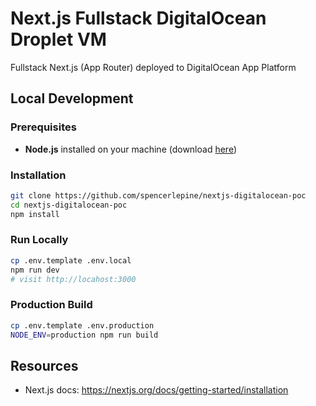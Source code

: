 # Next.js Fullstack DigitalOcean Droplet VM

Fullstack Next.js (App Router) deployed to DigitalOcean App Platform

## Local Development

### Prerequisites

- **Node.js** installed on your machine (download [here](https://nodejs.org/en/download))

### Installation

```sh
git clone https://github.com/spencerlepine/nextjs-digitalocean-poc
cd nextjs-digitalocean-poc
npm install
```

### Run Locally

```sh
cp .env.template .env.local
npm run dev
# visit http://locahost:3000
```

### Production Build

```sh
cp .env.template .env.production
NODE_ENV=production npm run build
```

## Resources

- Next.js docs: https://nextjs.org/docs/getting-started/installation
